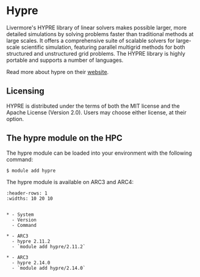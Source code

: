 # Hypre

Livermore's HYPRE library of linear solvers makes possible larger, more detailed simulations by solving problems faster than traditional methods at large scales. It offers a comprehensive suite of scalable solvers for large-scale scientific simulation, featuring parallel multigrid methods for both structured and unstructured grid problems. The HYPRE library is highly portable and supports a number of languages.

Read more about hypre on their [website](http://www.llnl.gov/CASC/hypre).



## Licensing 

HYPRE is distributed under the terms of both the MIT license and the Apache License (Version 2.0). Users may choose either license, at their option.



## The hypre module on the HPC

The hypre module can be loaded into your environment with the following command:

```bash
$ module add hypre
```

The hypre module is available on ARC3 and ARC4:

```{list-table}
:header-rows: 1
:widths: 10 20 10


* - System
  - Version
  - Command

* - ARC3
  - hypre 2.11.2
  - `module add hypre/2.11.2`

* - ARC3
  - hypre 2.14.0
  - `module add hypre/2.14.0`

```